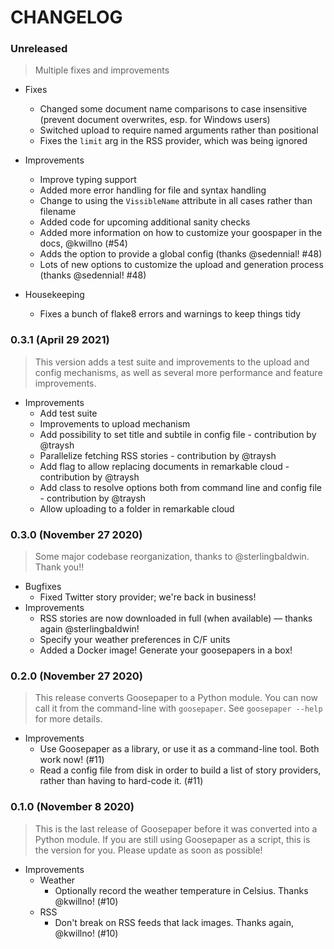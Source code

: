 # CHANGELOG

### **Unreleased**

> Multiple fixes and improvements

-   Fixes

    -   Changed some document name comparisons to case insensitive (prevent document overwrites, esp. for Windows users)
    -   Switched upload to require named arguments rather than positional
    -   Fixes the `limit` arg in the RSS provider, which was being ignored

-   Improvements

    -   Improve typing support
    -   Added more error handling for file and syntax handling
    -   Change to using the `VissibleName` attribute in all cases rather than filename
    -   Added code for upcoming additional sanity checks
    -   Added more information on how to customize your goospaper in the docs, @kwillno (#54)
    -   Adds the option to provide a global config (thanks @sedennial! #48)
    -   Lots of new options to customize the upload and generation process (thanks @sedennial! #48)

-   Housekeeping

    -   Fixes a bunch of flake8 errors and warnings to keep things tidy

### **0.3.1** (April 29 2021)

> This version adds a test suite and improvements to the upload and config mechanisms, as well as several more performance and feature improvements.

-   Improvements
    -   Add test suite
    -   Improvements to upload mechanism
    -   Add possibility to set title and subtile in config file - contribution by @traysh
    -   Parallelize fetching RSS stories - contribution by @traysh
    -   Add flag to allow replacing documents in remarkable cloud - contribution by @traysh
    -   Add class to resolve options both from command line and config file - contribution by @traysh
    -   Allow uploading to a folder in remarkable cloud

### **0.3.0** (November 27 2020)

> Some major codebase reorganization, thanks to @sterlingbaldwin. Thank you!!

-   Bugfixes
    -   Fixed Twitter story provider; we're back in business!
-   Improvements
    -   RSS stories are now downloaded in full (when available) — thanks again @sterlingbaldwin!
    -   Specify your weather preferences in C/F units
    -   Added a Docker image! Generate your goosepapers in a box!

### **0.2.0** (November 27 2020)

> This release converts Goosepaper to a Python module. You can now call it from the command-line with `goosepaper`. See `goosepaper --help` for more details.

-   Improvements
    -   Use Goosepaper as a library, or use it as a command-line tool. Both work now! (#11)
    -   Read a config file from disk in order to build a list of story providers, rather than having to hard-code it. (#11)

### **0.1.0** (November 8 2020)

> This is the last release of Goosepaper before it was converted into a Python module. If you are still using Goosepaper as a script, this is the version for you. Please update as soon as possible!

-   Improvements
    -   Weather
        -   Optionally record the weather temperature in Celsius. Thanks @kwillno! (#10)
    -   RSS
        -   Don't break on RSS feeds that lack images. Thanks again, @kwillno! (#10)
